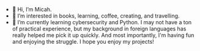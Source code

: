 - 👋 Hi, I’m Micah.
- 👀 I’m interested in books, learning, coffee, creating, and travelling.
- 🌱 I’m currently learning cybersecurity and Python. I may not have a ton of practical experience, but my background in foreign languages has really helped me pick it up quickly. And most importantly, I'm having fun and enjoying the struggle. I hope you enjoy my projects!

<!---
micaroni/micaroni is a ✨ special ✨ repository because its `README.md` (this file) appears on your GitHub profile.
You can click the Preview link to take a look at your changes.
--->
